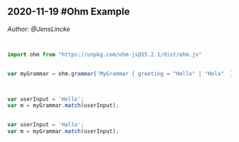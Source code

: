 ## 2020-11-19 #Ohm Example
*Author: @JensLincke*


```javascript


import ohm from "https://unpkg.com/ohm-js@15.2.1/dist/ohm.js"


var myGrammar = ohm.grammar('MyGrammar { greeting = "Hello" | "Hola"  }');



var userInput = 'Hello';
var m = myGrammar.match(userInput);


var userInput = 'Hallo';
var m = myGrammar.match(userInput);

```